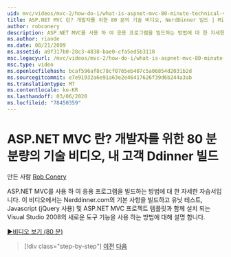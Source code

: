 ```yaml
---
uid: mvc/videos/mvc-2/how-do-i/what-is-aspnet-mvc-80-minute-technical-video-for-developers-building-nerddinner
title: ASP.NET MVC 란? 개발자를 위한 80 분의 기술 비디오, NerdDinner 빌드 | Microsoft Docs
author: robconery
description: ASP.NET MVC를 사용 하 여 응용 프로그램을 빌드하는 방법에 대 한 자세한 자습서입니다. 이 비디오에서는 Nerddinner.com의 기본 사항을 빌드하고 유닛 테스트와 같은 문제를 다룹니다,...
ms.author: riande
ms.date: 08/21/2009
ms.assetid: a9f317b0-28c3-4838-bae0-cfa5ed5b3110
msc.legacyurl: /mvc/videos/mvc-2/how-do-i/what-is-aspnet-mvc-80-minute-technical-video-for-developers-building-nerddinner
msc.type: video
ms.openlocfilehash: bcaf596af8c78cf0765eb407c5a06854d2031b2d
ms.sourcegitcommit: e7e91932a6e91a63e2e46417626f39d6b244a3ab
ms.translationtype: MT
ms.contentlocale: ko-KR
ms.lasthandoff: 03/06/2020
ms.locfileid: "78450359"
---
```

# <a name="what-is-aspnet-mvc-80-minute-technical-video-for-developers-building-nerddinner"></a>ASP.NET MVC 란? 개발자를 위한 80 분 분량의 기술 비디오, 내 고객 Ddinner 빌드

만든 사람 [Rob Conery](https://github.com/robconery)

ASP.NET MVC를 사용 하 여 응용 프로그램을 빌드하는 방법에 대 한 자세한 자습서입니다. 이 비디오에서는 Nerddinner.com의 기본 사항을 빌드하고 유닛 테스트, Javascript (jQuery 사용) 및 ASP.NET MVC 프로젝트 템플릿과 함께 설치 되는 Visual Studio 2008의 새로운 도구 기능을 사용 하는 방법에 대해 설명 합니다.

[&#9654;비디오 보기 (80 분)](https://channel9.msdn.com/Blogs/ASP-NET-Site-Videos/what-is-aspnet-mvc-80-minute-technical-video-for-developers-building-nerddinner)

> [!div class="step-by-step"]
> [이전](displaying-a-table-of-database-data.md)
> [다음](why-aspnet-mvc-3-minute-overview-video-for-decision-makers.md)

